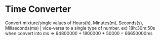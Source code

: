 # Time Converter
Convert mixture/single values of Hours(h), Minutes(m), Seconds(s), Miliseconds(ms) | vice-versa to a single type of number.
ex) 18h:30m:50s when convert into ms => 64800000 + 1800000 + 50000 = 66650000ms
